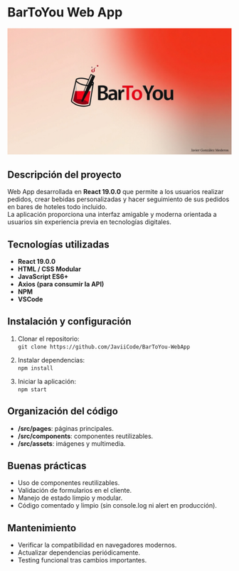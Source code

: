 # BarToYou Web App

![Logo BarToYou](./bartoyou-webapp/src/assets/previews/portada.png)

## Descripción del proyecto

Web App desarrollada en **React 19.0.0** que permite a los usuarios realizar pedidos, crear bebidas personalizadas y hacer seguimiento de sus pedidos en bares de hoteles todo incluido.  
La aplicación proporciona una interfaz amigable y moderna orientada a usuarios sin experiencia previa en tecnologías digitales.

## Tecnologías utilizadas

- **React 19.0.0**
- **HTML / CSS Modular**
- **JavaScript ES6+**
- **Axios (para consumir la API)**
- **NPM**
- **VSCode**

## Instalación y configuración

1. Clonar el repositorio:  
   `git clone https://github.com/JaviiCode/BarToYou-WebApp`

2. Instalar dependencias:  
   `npm install`

3. Iniciar la aplicación:  
   `npm start`

## Organización del código

- **/src/pages**: páginas principales.
- **/src/components**: componentes reutilizables.
- **/src/assets**: imágenes y multimedia.

## Buenas prácticas

- Uso de componentes reutilizables.
- Validación de formularios en el cliente.
- Manejo de estado limpio y modular.
- Código comentado y limpio (sin console.log ni alert en producción).

## Mantenimiento

- Verificar la compatibilidad en navegadores modernos.
- Actualizar dependencias periódicamente.
- Testing funcional tras cambios importantes.

